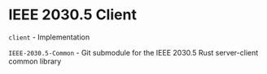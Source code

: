 # IEEE 2030.5 Client

`client` - Implementation

`IEEE-2030.5-Common` - Git submodule for the IEEE 2030.5 Rust server-client common library